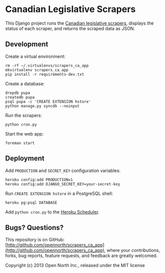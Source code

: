 # Canadian Legislative Scrapers

This Django project runs the [Canadian legislative scrapers](http://github.com/opencivicdata/scrapers-ca), displays the status of each scraper, and returns the scraped data as JSON.

## Development

Create a virtual environment:

```
rm -rf ~/.virtualenvs/scrapers_ca_app
mkvirtualenv scrapers_ca_app
pip install -r requirements-dev.txt
```

Create a database:

```
dropdb pupa
createdb pupa
psql pupa -c 'CREATE EXTENSION hstore'
python manage.py syncdb --noinput
```

Run the scrapers:

```
python cron.py
```

Start the web app:

```
foreman start
```

## Deployment

Add `PRODUCTION` and `SECRET_KEY` configuration variables:

```
heroku config:add PRODUCTION=1
heroku config:add DJANGO_SECRET_KEY=your-secret-key
```

Run `CREATE EXTENSION hstore` in a PostgreSQL shell:

```
heroku pg:psql DATABASE
```

Add `python cron.py` to the [Heroku Scheduler](https://scheduler.heroku.com/dashboard).

## Bugs? Questions?

This repository is on GitHub: [http://github.com/opennorth/scrapers_ca_app](http://github.com/opennorth/scrapers_ca_app), where your contributions, forks, bug reports, feature requests, and feedback are greatly welcomed.

Copyright (c) 2013 Open North Inc., released under the MIT license

